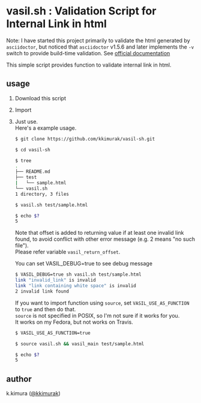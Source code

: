 # vasil.sh : Validation Script for Internal Link in html

Note: I have started this project primarily to validate the html generated by `asciidoctor`, but noticed that `asciidoctor` v1.5.6 and later implements the `-v` switch to provide build-time validation. See [official documentation](https://docs.asciidoctor.org/asciidoc/latest/macros/xref-validate/)

This simple script provides function to validate internal link in html.  

## usage

1. Download this script
1. Import
1. Just use.  
    Here's a example usage.

    ```sh
    $ git clone https://github.com/kkimurak/vasil-sh.git

    $ cd vasil-sh

    $ tree
    .
    ├── README.md
    ├── test
    |   └── sample.html
    └── vasil.sh
    1 directory, 3 files

    $ vasil.sh test/sample.html

    $ echo $?
    5
    ```

    Note that offset is added to returning value if at least one invalid link found, to avoid conflict with other error message (e.g. 2 means "no such file").  
    Please refer variable `vasil_return_offset`.  

    You can set VASIL_DEBUG=true to see debug message  

    ```sh
    $ VASIL_DEBUG=true sh vasil.sh test/sample.html
    link "invalid_link" is invalid
    link "link containing white space" is invalid
    2 invalid link found
    ```

    If you want to import function using `source`, set `VASIL_USE_AS_FUNCTION` to `true` and then do that.  
    `source` is not specified in POSIX, so I'm not sure if it works for you.  
    It works on my Fedora, but not works on Travis.

    ```sh
    $ VASIL_USE_AS_FUNCTION=true

    $ source vasil.sh && vasil_main test/sample.html

    $ echo $?
    5
    ```

## author

k.kimura ([@kkimurak](https://github.com/kkimurak))
